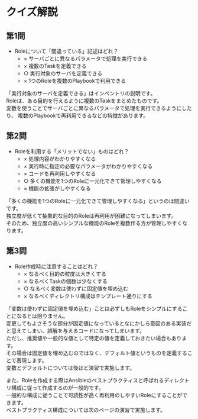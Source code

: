 # クイズ解説

## 第1問

* Roleについて「間違っている」記述はどれ？
    * × サーバごとに異なるパラメータで処理を実行できる
    * × 複数のTaskを定義できる
    * ○ 実行対象のサーバを定義できる
    * × 1つのRoleを複数のPlaybookで利用できる

「実行対象のサーバを定義できる」はインベントリの説明です。  
Roleは、ある目的を行えるように複数のTaskをまとめたものです。  
変数を使うことでサーバごとに異なるパラメータで処理を実行できるようにしたり、
複数のPlaybookで再利用できるなどの特徴があります。  


## 第2問

* Roleを利用する「メリットでない」ものはどれ？
    * × 処理内容がわかりやすくなる
    * × 実行時に指定の必要なパラメータがわかりやすくなる
    * × コードを再利用しやすくなる
    * ○ 多くの機能を1つのRoleに一元化できて管理しやすくなる
    * × 機能の拡張がしやすくなる

「多くの機能を1つのRoleに一元化できて管理しやすくなる」というのは間違いです。  
独立度が低くて抽象的な目的のRoleは再利用が困難になってしまいます。  
そのため、独立度の高いシンプルな機能のRoleを複数作る方が管理しやすくなります。


## 第3問

* Role作成時に注意することはどれ？
    * × なるべく目的の粒度は大きくする
    * × なるべくTaskの個数は少なくする
    * ○ なるべく変数は使わずに固定値を埋め込む
    * × なるべくディレクトリ構成はテンプレート通りにする

「変数は使わずに固定値を埋め込む」ことは必ずしもRoleをシンプルにすることになるとは限りません。  
変更してもよさそうな部分が固定値になっているとなにかしら意図のある実装だと思えてしまい、誤解を与えるコードになってしまいます。  
ただし、推奨値や一般的な値として特定の値を定義しておきたい場合もあります。  
その場合は固定値を埋め込むのではなく、デフォルト値というものを定義することで表現します。  
変数とデフォルトについては後ほど演習で実施します。

また、Roleを作成する際はAnsibleのベストプラクティスと呼ばれるディレクトリ構成に従って作成するのが一般的です。  
一般的な構成に従うことで可読性が高く再利用のしやすいRoleにすることができます。  
ベストプラクティス構成については次のページの演習で実施します。
